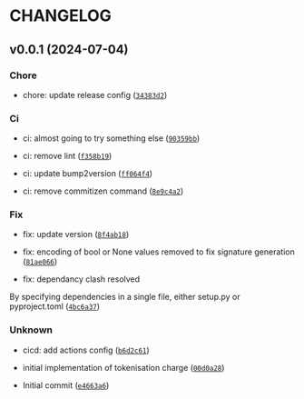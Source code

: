 # CHANGELOG

## v0.0.1 (2024-07-04)

### Chore

* chore: update release config ([`34383d2`](https://github.com/intentio-software/payfast-python/commit/34383d230138fe7e92fd716eb18cb48c81096ec4))

### Ci

* ci: almost going to try something else ([`90359bb`](https://github.com/intentio-software/payfast-python/commit/90359bb8f9ba441ed3866b8ad617600021aae981))

* ci: remove lint ([`f358b19`](https://github.com/intentio-software/payfast-python/commit/f358b19d96e76525a88f7c97d52c48b859226d33))

* ci: update bump2version ([`ff064f4`](https://github.com/intentio-software/payfast-python/commit/ff064f42bc35a930a47a467ed42b9651b4bbf8dc))

* ci: remove commitizen command ([`8e9c4a2`](https://github.com/intentio-software/payfast-python/commit/8e9c4a2e7d72a7a9509bf44481a29b6c2ac85069))

### Fix

* fix: update version ([`8f4ab18`](https://github.com/intentio-software/payfast-python/commit/8f4ab18d30d6c0eeb62ff37da2396bdb291771b5))

* fix: encoding of bool or None values removed to fix signature generation ([`81ae066`](https://github.com/intentio-software/payfast-python/commit/81ae0660fe193cbaca279f0ae1efd17cba56c9c0))

* fix: dependancy clash resolved

By specifying dependencies in a single file, either setup.py or pyproject.toml ([`4bc6a37`](https://github.com/intentio-software/payfast-python/commit/4bc6a37dcc4bac5caa5e0947a96c4e380a689441))

### Unknown

* cicd: add actions config ([`b6d2c61`](https://github.com/intentio-software/payfast-python/commit/b6d2c612fd59d670409eebffecd16f7e1a2429aa))

* initial implementation of tokenisation charge ([`00d0a28`](https://github.com/intentio-software/payfast-python/commit/00d0a286f040ee053ce57922789c65a9f054c584))

* Initial commit ([`e4663a6`](https://github.com/intentio-software/payfast-python/commit/e4663a65bba36ed32962871f3ac28c4e6409a83e))
